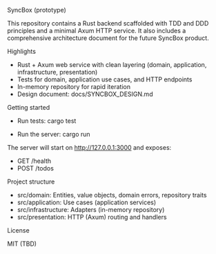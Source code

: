 SyncBox (prototype)

This repository contains a Rust backend scaffolded with TDD and DDD principles and a minimal Axum HTTP service. It also includes a comprehensive architecture document for the future SyncBox product.

Highlights

- Rust + Axum web service with clean layering (domain, application, infrastructure, presentation)
- Tests for domain, application use cases, and HTTP endpoints
- In-memory repository for rapid iteration
- Design document: docs/SYNCBOX_DESIGN.md

Getting started

- Run tests:
  cargo test

- Run the server:
  cargo run

The server will start on http://127.0.0.1:3000 and exposes:
- GET /health
- POST /todos

Project structure

- src/domain: Entities, value objects, domain errors, repository traits
- src/application: Use cases (application services)
- src/infrastructure: Adapters (in-memory repository)
- src/presentation: HTTP (Axum) routing and handlers

License

MIT (TBD)
